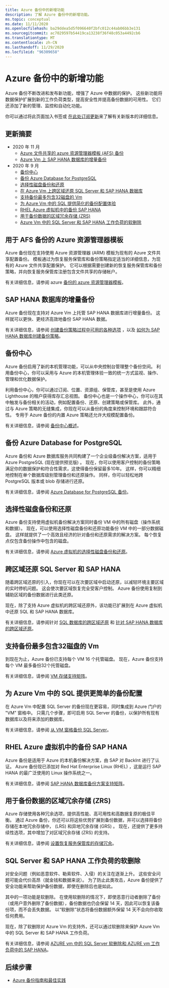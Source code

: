 ```yaml
---
title: Azure 备份中的新增功能
description: 了解 Azure 备份中的新增功能。
ms.topic: conceptual
ms.date: 11/11/2020
ms.openlocfilehash: ba29ddea5d5f096640f2bfc012c44ab06bb3e131
ms.sourcegitcommit: ac7029597b54419ca13238f36f48c053a4492cb6
ms.translationtype: MT
ms.contentlocale: zh-CN
ms.lasthandoff: 11/29/2020
ms.locfileid: "96309658"
---
```

# <a name="whats-new-in-azure-backup"></a>Azure 备份中的新增功能

Azure 备份不断改进和发布新功能，增强了 Azure 中数据的保护。 这些新功能将数据保护扩展到新的工作负荷类型，提高安全性并提高备份数据的可用性。 它们还添加了新的管理、监控和自动化功能。

你可以通过将此页面加入书签或 [在此处订阅更新](https://azure.microsoft.com/updates/?query=backup)来了解有关新版本的详细信息。

## <a name="updates-summary"></a>更新摘要

- 2020 年 11 月
  - [Azure 文件共享的 azure 资源管理器模板 (AFS) 备份](#azure-resource-manager-template-for-afs-backup)
  - [Azure Vm 上 SAP HANA 数据库的增量备份](#incremental-backups-for-sap-hana-databases)
- 2020 年 9 月
  - [备份中心](#backup-center)
  - [备份 Azure Database for PostgreSQL](#backup-azure-database-for-postgresql)
  - [选择性磁盘备份和还原](#selective-disk-backup-and-restore)
  - [在 Azure Vm 上跨区域还原 SQL Server 和 SAP HANA 数据库](#cross-region-restore-for-sql-server-and-sap-hana)
  - [支持备份最多包含32磁盘的 Vm](#support-for-backup-of-vms-with-up-to-32-disks)
  - [为 Azure Vm 中的 SQL 提供简化的备份配置体验](#simpler-backup-configuration-for-sql-in-azure-vms)
  - [RHEL Azure 虚拟机中的备份 SAP HANA](#backup-sap-hana-in-rhel-azure-virtual-machines)
  - [用于备份数据的区域冗余存储 (ZRS) ](#zone-redundant-storage-zrs-for-backup-data)
  - [Azure Vm 中的 SQL Server 和 SAP HANA 工作负荷的软删除](#soft-delete-for-sql-server-and-sap-hana-workloads)

## <a name="azure-resource-manager-template-for-afs-backup"></a>用于 AFS 备份的 Azure 资源管理器模板

Azure 备份现在支持使用 Azure 资源管理器 (ARM) 模板为现有的 Azure 文件共享配置备份。 模板通过为恢复服务保管库和备份策略指定适当的详细信息，为现有的 Azure 文件共享配置保护。 它可以根据需要创建新的恢复服务保管库和备份策略，并向恢复服务保管库注册包含文件共享的存储帐户。

有关详细信息，请参阅 azure [备份的 azure 资源管理器模板](backup-rm-template-samples.md)。

## <a name="incremental-backups-for-sap-hana-databases"></a>SAP HANA 数据库的增量备份

Azure 备份现在支持对 Azure Vm 上托管 SAP HANA 数据库进行增量备份。 这样就可以更快、更经济高效地备份 SAP HANA 数据。

有关详细信息，请参阅 [创建备份策略过程中可用的各种选项](sap-hana-faq-backup-azure-vm.md#policy) ，以及 [如何为 SAP HANA 数据库创建备份策略](tutorial-backup-sap-hana-db.md#creating-a-backup-policy)。

## <a name="backup-center"></a>备份中心

Azure 备份启用了新的本机管理功能，可以从中央控制台管理整个备份空间。 利用备份中心，你可以采用与 Azure 的本机管理体验一致的统一方式监视、操作、管理和优化数据保护。

利用备份中心，你可以通过订阅、位置、资源组、保管库，甚至是使用 Azure Lighthouse 的租户获得库存汇总视图。 备份中心也是一个操作中心，你可以在其中触发与备份相关的活动，例如配置备份、还原、创建策略或保管库。 此外，通过与 Azure 策略的无缝集成，你现在可以从备份的角度来控制环境和跟踪符合性。 专用于 Azure 备份的内置 Azure 策略还允许大规模配置备份。

有关详细信息，请参阅 [备份中心概述](backup-center-overview.md)。

## <a name="backup-azure-database-for-postgresql"></a>备份 Azure Database for PostgreSQL

Azure 备份和 Azure 数据库服务共同构建了一个企业级备份解决方案，适用于 Azure PostgreSQL (现在提供预览版) 。 现在，你可以使用客户控制的备份策略满足你的数据保护和符合性需求，这使得备份保留最多10年。 这样，你可以精细地控制在单个数据库级别管理备份和还原操作。 同样，你可以轻松地跨 PostgreSQL 版本或 blob 存储进行还原。

有关详细信息，请参阅 [Azure Database for PostgreSQL 备份](backup-azure-database-postgresql.md)。

## <a name="selective-disk-backup-and-restore"></a>选择性磁盘备份和还原

Azure 备份支持使用虚拟机备份解决方案同时备份 VM 中的所有磁盘（操作系统和数据）。 现在，可以使用选择性磁盘备份和还原功能备份 VM 中的一部分数据磁盘。 这样就提供了一个高效且经济的针对备份和还原需求的解决方案。 每个恢复点仅包含备份操作中包含的磁盘。

有关详细信息，请参阅 [Azure 虚拟机的选择性磁盘备份和还原](selective-disk-backup-restore.md)。

## <a name="cross-region-restore-for-sql-server-and-sap-hana"></a>跨区域还原 SQL Server 和 SAP HANA

随着跨区域还原的引入，你现在可以在次要区域中启动还原，以减轻环境主要区域的实时停机问题。 这会使次要区域恢复完全受客户控制。 Azure 备份使用复制到辅助区域的备份数据进行此类还原。

现在，除了支持 Azure 虚拟机的跨区域还原外，该功能已扩展到在 Azure 虚拟机中还原 SQL 和 SAP HANA 数据库。

有关详细信息，请参阅针对 [SQL 数据库的跨区域还原](restore-sql-database-azure-vm.md#cross-region-restore) 和 [针对 SAP HANA 数据库的跨区域还原](sap-hana-db-restore.md#cross-region-restore)。

## <a name="support-for-backup-of-vms-with-up-to-32-disks"></a>支持备份最多包含32磁盘的 Vm

到现在为止，Azure 备份已支持每个 VM 16 个托管磁盘。 现在，Azure 备份支持每个 VM 最多备份32个托管磁盘。

有关详细信息，请参阅 [VM 存储支持矩阵](backup-support-matrix-iaas.md#vm-storage-support)。

## <a name="simpler-backup-configuration-for-sql-in-azure-vms"></a>为 Azure Vm 中的 SQL 提供更简单的备份配置

在 Azure Vm 中配置 SQL Server 的备份现在更容易，同时集成到 Azure 门户的 "VM" 窗格中。 只需几个步骤，即可启用 SQL Server 的备份，以保护所有现有数据库以及将来添加的数据库。

有关详细信息，请参阅 [从 VM 窗格备份 SQL Server](backup-sql-server-vm-from-vm-pane.md)。

## <a name="backup-sap-hana-in-rhel-azure-virtual-machines"></a>RHEL Azure 虚拟机中的备份 SAP HANA

Azure 备份是适用于 Azure 的本机备份解决方案，由 SAP 对 BackInt 进行了认证。 Azure 备份现已添加对 Red Hat Enterprise Linux (RHEL) ，这是运行 SAP HANA 的最广泛使用的 Linux 操作系统之一。

有关详细信息，请参阅 [SAP HANA 数据库备份方案支持矩阵](sap-hana-backup-support-matrix.md#scenario-support)。

## <a name="zone-redundant-storage-zrs-for-backup-data"></a>用于备份数据的区域冗余存储 (ZRS) 

Azure 存储使用各种冗余选项，提供高性能、高可用性和高数据复原的极佳平衡。 通过 Azure 备份，你还可以将这些优势扩展到备份数据，并可以选择将备份存储在本地冗余存储中， (LRS) 和异地冗余存储 (GRS) 。 现在，还提供了更多持续性选项，其中增加了对区域冗余存储 (ZRS) 的支持。

有关详细信息，请参阅 [设置恢复服务保管库的存储冗余](backup-create-rs-vault.md#set-storage-redundancy)。

## <a name="soft-delete-for-sql-server-and-sap-hana-workloads"></a>SQL Server 和 SAP HANA 工作负荷的软删除

对安全问题（例如恶意软件、勒索软件、入侵）的关注在逐渐上升。 这些安全问题可能会代价高昂（就金钱和数据来说）。 为了防止此类攻击，Azure 备份提供了安全功能来帮助保护备份数据，即使在删除后也是如此。

其中的一项功能是软删除。 在使用软删除的情况下，即使恶意行动者删除了备份（或用户意外删除了备份数据），备份数据也仍会保留 14 天，因此可以恢复该备份项，而不会丢失数据。 以“软删除”状态将备份数据额外保留 14 天不会向你收取任何费用。

现在，除了软删除对 Azure Vm 的支持外，还可以通过软删除来保护 Azure Vm 中的 SQL Server 和 SAP HANA 工作负荷。

有关详细信息，请参阅 [AZURE vm 中的 SQL Server 软删除和 AZURE vm 工作负荷中的 SAP HANA](soft-delete-sql-saphana-in-azure-vm.md)。

## <a name="next-steps"></a>后续步骤

- [Azure 备份指南和最佳实践](guidance-best-practices.md)
